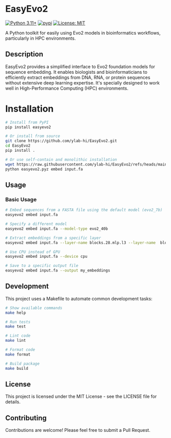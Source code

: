 # EasyEvo2

[![Python 3.11+](https://img.shields.io/badge/python-3.11+-blue.svg?style=for-the-badge)](https://www.python.org/downloads/release/python-3110/)
[![pypi](https://img.shields.io/pypi/v/easyevo2.svg?style=for-the-badge)](https://pypi.org/project/easyevo2)
[![License: MIT](https://img.shields.io/badge/License-MIT-yellow.svg?style=for-the-badge)](https://opensource.org/licenses/MIT)

A Python toolkit for easily using Evo2 models in bioinformatics workflows, particularly in HPC environments.

## Description

EasyEvo2 provides a simplified interface to Evo2 foundation models for sequence embedding.
It enables biologists and bioinformaticians to efficiently extract embeddings from DNA, RNA, or protein sequences without extensive deep learning expertise. It's specially designed to work well in High-Performance Computing (HPC) environments.

# Installation

```bash
# Install from PyPI
pip install easyevo2

# Or install from source
git clone https://github.com/ylab-hi/EasyEvo2.git
cd EasyEvo2
pip install .

# Or use self-contain and monolithic installation
wget https://raw.githubusercontent.com/ylab-hi/EasyEvo2/refs/heads/main/easyevo2.pyz
python easyevo2.pyz embed input.fa
```

## Usage

### Basic Usage

```bash
# Embed sequences from a FASTA file using the default model (evo2_7b)
easyevo2 embed input.fa

# Specify a different model
easyevo2 embed input.fa --model-type evo2_40b

# Extract embeddings from a specific layer
easyevo2 embed input.fa --layer-name blocks.28.mlp.l3 --layer-name  blocks.28.mlp.l3

# Use CPU instead of GPU
easyevo2 embed input.fa --device cpu

# Save to a specific output file
easyevo2 embed input.fa --output my_embeddings
```

## Development

This project uses a Makefile to automate common development tasks:

```bash
# Show available commands
make help

# Run tests
make test

# Lint code
make lint

# Format code
make format

# Build package
make build
```

## License

This project is licensed under the MIT License - see the LICENSE file for details.

## Contributing

Contributions are welcome! Please feel free to submit a Pull Request.
